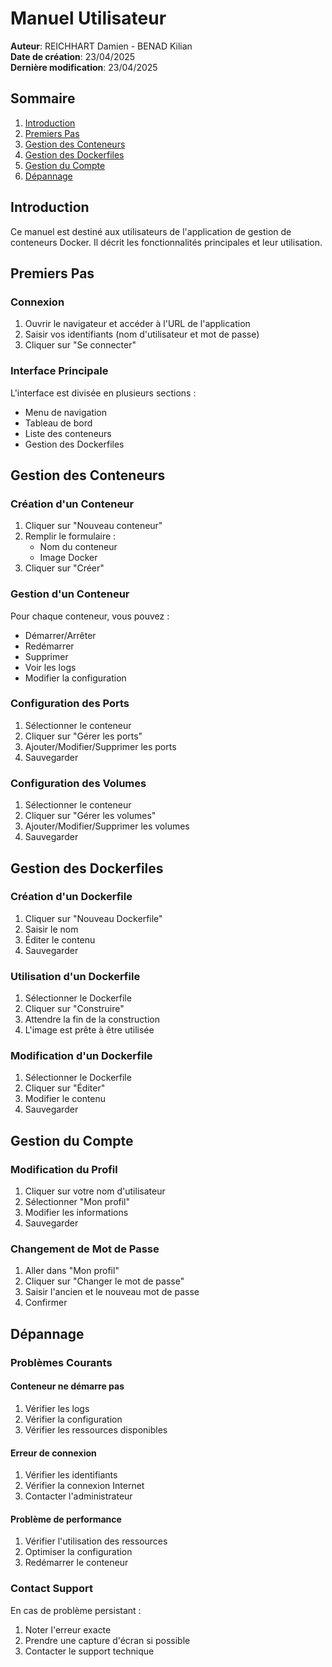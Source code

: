 # Manuel Utilisateur

**Auteur**: REICHHART Damien - BENAD Kilian  
**Date de création**: 23/04/2025  
**Dernière modification**: 23/04/2025

## Sommaire

1. [Introduction](#introduction)
2. [Premiers Pas](#premiers-pas)
3. [Gestion des Conteneurs](#gestion-des-conteneurs)
4. [Gestion des Dockerfiles](#gestion-des-dockerfiles)
5. [Gestion du Compte](#gestion-du-compte)
6. [Dépannage](#dépannage)

## Introduction

Ce manuel est destiné aux utilisateurs de l'application de gestion de conteneurs Docker. Il décrit les fonctionnalités principales et leur utilisation.

## Premiers Pas

### Connexion
1. Ouvrir le navigateur et accéder à l'URL de l'application
2. Saisir vos identifiants (nom d'utilisateur et mot de passe)
3. Cliquer sur "Se connecter"

### Interface Principale
L'interface est divisée en plusieurs sections :
- Menu de navigation
- Tableau de bord
- Liste des conteneurs
- Gestion des Dockerfiles

## Gestion des Conteneurs

### Création d'un Conteneur
1. Cliquer sur "Nouveau conteneur"
2. Remplir le formulaire :
   - Nom du conteneur
   - Image Docker
3. Cliquer sur "Créer"

### Gestion d'un Conteneur
Pour chaque conteneur, vous pouvez :
- Démarrer/Arrêter
- Redémarrer
- Supprimer
- Voir les logs
- Modifier la configuration

### Configuration des Ports
1. Sélectionner le conteneur
2. Cliquer sur "Gérer les ports"
3. Ajouter/Modifier/Supprimer les ports
4. Sauvegarder

### Configuration des Volumes
1. Sélectionner le conteneur
2. Cliquer sur "Gérer les volumes"
3. Ajouter/Modifier/Supprimer les volumes
4. Sauvegarder

## Gestion des Dockerfiles

### Création d'un Dockerfile
1. Cliquer sur "Nouveau Dockerfile"
2. Saisir le nom
3. Éditer le contenu
4. Sauvegarder

### Utilisation d'un Dockerfile
1. Sélectionner le Dockerfile
2. Cliquer sur "Construire"
3. Attendre la fin de la construction
4. L'image est prête à être utilisée

### Modification d'un Dockerfile
1. Sélectionner le Dockerfile
2. Cliquer sur "Éditer"
3. Modifier le contenu
4. Sauvegarder

## Gestion du Compte

### Modification du Profil
1. Cliquer sur votre nom d'utilisateur
2. Sélectionner "Mon profil"
3. Modifier les informations
4. Sauvegarder

### Changement de Mot de Passe
1. Aller dans "Mon profil"
2. Cliquer sur "Changer le mot de passe"
3. Saisir l'ancien et le nouveau mot de passe
4. Confirmer

## Dépannage

### Problèmes Courants

#### Conteneur ne démarre pas
1. Vérifier les logs
2. Vérifier la configuration
3. Vérifier les ressources disponibles

#### Erreur de connexion
1. Vérifier les identifiants
2. Vérifier la connexion Internet
3. Contacter l'administrateur

#### Problème de performance
1. Vérifier l'utilisation des ressources
2. Optimiser la configuration
3. Redémarrer le conteneur

### Contact Support
En cas de problème persistant :
1. Noter l'erreur exacte
2. Prendre une capture d'écran si possible
3. Contacter le support technique 